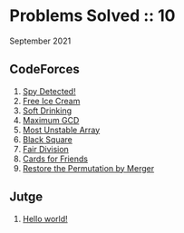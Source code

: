 # Problems Solved :: 10
September 2021

CodeForces
-----------------
1. [Spy Detected!](https://codeforces.com/problemset/problem/1512/A)
1. [Free Ice Cream](https://codeforces.com/contest/686/problem/A)
1. [Soft Drinking](https://codeforces.com/contest/151/problem/A)
1. [Maximum GCD](https://codeforces.com/problemset/problem/1370/A)
1. [Most Unstable Array](https://codeforces.com/problemset/problem/1353/A)
1. [Black Square](https://codeforces.com/problemset/problem/431/A)
1. [Fair Division](https://codeforces.com/problemset/problem/1472/B)
1. [Cards for Friends](https://codeforces.com/contest/1472/problem/A)
1. [Restore the Permutation by Merger](https://codeforces.com/problemset/problem/1385/B)

Jutge
-----------------
1. [Hello world!](https://jutge.org/problems/P68688_en/)